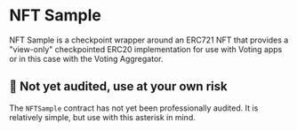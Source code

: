 # NFT Sample

NFT Sample is a checkpoint wrapper around an ERC721 NFT that provides a "view-only" checkpointed ERC20 implementation for use with Voting apps or in this case with the Voting Aggregator.

## 🚨 Not yet audited, use at your own risk

The `NFTSample` contract has not yet been professionally audited. It is relatively simple, but use with this asterisk in mind.
